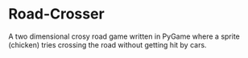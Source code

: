 # Road-Crosser
A two dimensional crosy road game written in PyGame where a sprite (chicken) tries crossing the road without getting hit by cars.  
